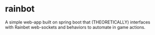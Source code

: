 # rainbot
A simple web-app built on spring boot that (THEORETICALLY) interfaces with Rainbet web-sockets and behaviors to automate in game actions.
